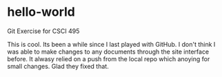 # hello-world
Git Exercise for CSCI 495

This is cool. Its been a while since I last played with GitHub. I don't think I was able to make changes to any documents through the site interface before. It alwasy relied on a push from the local repo which anoying for small changes. Glad they fixed that. 
